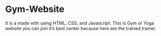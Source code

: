 # Gym-Website
It is a made with using HTML, CSS, and Javascript. This is Gym or Yoga website you can join it’s best  center because here are the trained trainer.
